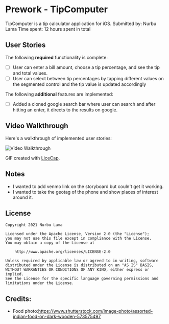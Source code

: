 # Prework - TipComputer
TipComputer is a tip calculator application for iOS. 
Submitted by: Nurbu Lama
Time spent: 12 hours spent in total 

## User Stories
The following **required** functionality is complete:

* [ ] User can enter a bill amount, choose a tip percentage, and see the tip and total values.
* [ ] User can select between tip percentages by tapping different values on the segmented control and the tip value is updated accordingly

The following **additional** features are implemented:

- [ ] Added a cloned google search bar where user can search and after hitting an enter, it directs to the results on google. 

## Video Walkthrough

Here's a walkthrough of implemented user stories:

<img src='https://imgur.com/InOihyO' title='Video Walkthrough' width='' alt='Video Walkthrough' />

GIF created with [LiceCap](http://www.cockos.com/licecap/).

## Notes

- I wanted to add venmo link on the storyboard but couln't get it working. 
- I wanted to take the geotag of the phone and show places of interest around it. 

## License

    Copyright 2021 Nurbu Lama

    Licensed under the Apache License, Version 2.0 (the "License");
    you may not use this file except in compliance with the License.
    You may obtain a copy of the License at

        http://www.apache.org/licenses/LICENSE-2.0

    Unless required by applicable law or agreed to in writing, software
    distributed under the License is distributed on an "AS IS" BASIS,
    WITHOUT WARRANTIES OR CONDITIONS OF ANY KIND, either express or implied.
    See the License for the specific language governing permissions and
    limitations under the License.
## Credits:
- Food photo:https://www.shutterstock.com/image-photo/assorted-indian-food-on-dark-wooden-573575497
